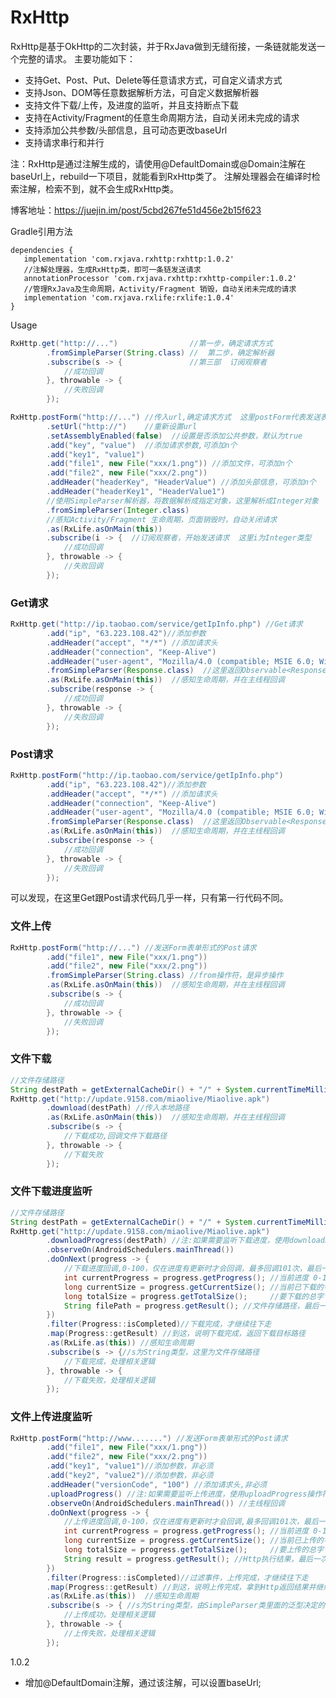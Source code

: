 # RxHttp
RxHttp是基于OkHttp的二次封装，并于RxJava做到无缝衔接，一条链就能发送一个完整的请求。
主要功能如下：
 - 支持Get、Post、Put、Delete等任意请求方式，可自定义请求方式
 - 支持Json、DOM等任意数据解析方法，可自定义数据解析器
 - 支持文件下载/上传，及进度的监听，并且支持断点下载
 - 支持在Activity/Fragment的任意生命周期方法，自动关闭未完成的请求
 - 支持添加公共参数/头部信息，且可动态更改baseUrl
 - 支持请求串行和并行



注：RxHttp是通过注解生成的，请使用@DefaultDomain或@Domain注解在baseUrl上，rebuild一下项目，就能看到RxHttp类了。
注解处理器会在编译时检索注解，检索不到，就不会生成RxHttp类。

博客地址：https://juejin.im/post/5cbd267fe51d456e2b15f623

Gradle引用方法

    dependencies {
       implementation 'com.rxjava.rxhttp:rxhttp:1.0.2'
       //注解处理器，生成RxHttp类，即可一条链发送请求
       annotationProcessor 'com.rxjava.rxhttp:rxhttp-compiler:1.0.2'
       //管理RxJava及生命周期，Activity/Fragment 销毁，自动关闭未完成的请求
       implementation 'com.rxjava.rxlife:rxlife:1.0.4'
    }

Usage

```java
RxHttp.get("http://...")                //第一步，确定请求方式
        .fromSimpleParser(String.class) //  第二步，确定解析器
        .subscribe(s -> {               //第三部  订阅观察者
            //成功回调
        }, throwable -> {
            //失败回调
        });
```
```java
RxHttp.postForm("http://...") //传入url,确定请求方式  这里postForm代表发送表单形式的Post请求
        .setUrl("http://")    //重新设置url
        .setAssemblyEnabled(false)  //设置是否添加公共参数，默认为true
        .add("key", "value")  //添加请求参数,可添加n个
        .add("key1", "value1") 
        .add("file1", new File("xxx/1.png")) //添加文件，可添加n个
        .add("file2", new File("xxx/2.png"))
        .addHeader("headerKey", "HeaderValue") //添加头部信息，可添加n个
        .addHeader("headerKey1", "HeaderValue1")
        //使用SimpleParser解析器，将数据解析成指定对象，这里解析成Integer对象
        .fromSimpleParser(Integer.class)   
        //感知Activity/Fragment 生命周期，页面销毁时，自动关闭请求
        .as(RxLife.asOnMain(this)) 
        .subscribe(i -> {  //订阅观察者，开始发送请求  这里i为Integer类型
            //成功回调
        }, throwable -> {
            //失败回调
        });
```

### Get请求
```java
RxHttp.get("http://ip.taobao.com/service/getIpInfo.php") //Get请求
        .add("ip", "63.223.108.42")//添加参数
        .addHeader("accept", "*/*") //添加请求头
        .addHeader("connection", "Keep-Alive")
        .addHeader("user-agent", "Mozilla/4.0 (compatible; MSIE 6.0; Windows NT 5.1;SV1)")
        .fromSimpleParser(Response.class)  //这里返回Observable<Response> 对象
        .as(RxLife.asOnMain(this))  //感知生命周期，并在主线程回调
        .subscribe(response -> {
            //成功回调
        }, throwable -> {
            //失败回调
        });
```
### Post请求
```java
RxHttp.postForm("http://ip.taobao.com/service/getIpInfo.php")
        .add("ip", "63.223.108.42")//添加参数
        .addHeader("accept", "*/*") //添加请求头
        .addHeader("connection", "Keep-Alive")
        .addHeader("user-agent", "Mozilla/4.0 (compatible; MSIE 6.0; Windows NT 5.1;SV1)")
        .fromSimpleParser(Response.class)  //这里返回Observable<Response>对象
        .as(RxLife.asOnMain(this))  //感知生命周期，并在主线程回调
        .subscribe(response -> {
            //成功回调
        }, throwable -> {
            //失败回调
        });
```

可以发现，在这里Get跟Post请求代码几乎一样，只有第一行代码不同。
### 文件上传
```java
RxHttp.postForm("http://...") //发送Form表单形式的Post请求
        .add("file1", new File("xxx/1.png"))
        .add("file2", new File("xxx/2.png"))
        .fromSimpleParser(String.class) //from操作符，是异步操作
        .as(RxLife.asOnMain(this))  //感知生命周期，并在主线程回调
        .subscribe(s -> { 
            //成功回调
        }, throwable -> {
            //失败回调
        });
```
### 文件下载
```java
//文件存储路径
String destPath = getExternalCacheDir() + "/" + System.currentTimeMillis() + ".apk";
RxHttp.get("http://update.9158.com/miaolive/Miaolive.apk")
        .download(destPath) //传入本地路径
        .as(RxLife.asOnMain(this))  //感知生命周期，并在主线程回调
        .subscribe(s -> {
            //下载成功,回调文件下载路径
        }, throwable -> {
            //下载失败
        });
```

### 文件下载进度监听
```java
//文件存储路径
String destPath = getExternalCacheDir() + "/" + System.currentTimeMillis() + ".apk";
RxHttp.get("http://update.9158.com/miaolive/Miaolive.apk")
        .downloadProgress(destPath) //注:如果需要监听下载进度，使用downloadProgress操作符
        .observeOn(AndroidSchedulers.mainThread())
        .doOnNext(progress -> {
            //下载进度回调,0-100，仅在进度有更新时才会回调，最多回调101次，最后一次回调文件存储路径
            int currentProgress = progress.getProgress(); //当前进度 0-100
            long currentSize = progress.getCurrentSize(); //当前已下载的字节大小
            long totalSize = progress.getTotalSize();     //要下载的总字节大小
            String filePath = progress.getResult(); //文件存储路径，最后一次回调才有内容
        })
        .filter(Progress::isCompleted)//下载完成，才继续往下走
        .map(Progress::getResult) //到这，说明下载完成，返回下载目标路径
        .as(RxLife.as(this)) //感知生命周期
        .subscribe(s -> {//s为String类型，这里为文件存储路径
            //下载完成，处理相关逻辑
        }, throwable -> {
            //下载失败，处理相关逻辑
        });
```
###  文件上传进度监听
```java
RxHttp.postForm("http://www.......") //发送Form表单形式的Post请求
        .add("file1", new File("xxx/1.png"))
        .add("file2", new File("xxx/2.png"))
        .add("key1", "value1")//添加参数，非必须
        .add("key2", "value2")//添加参数，非必须
        .addHeader("versionCode", "100") //添加请求头,非必须
        .uploadProgress() //注:如果需要监听上传进度，使用uploadProgress操作符
        .observeOn(AndroidSchedulers.mainThread()) //主线程回调
        .doOnNext(progress -> {
            //上传进度回调,0-100，仅在进度有更新时才会回调,最多回调101次，最后一次回调Http执行结果
            int currentProgress = progress.getProgress(); //当前进度 0-100
            long currentSize = progress.getCurrentSize(); //当前已上传的字节大小
            long totalSize = progress.getTotalSize();     //要上传的总字节大小
            String result = progress.getResult(); //Http执行结果，最后一次回调才有内容
        })
        .filter(Progress::isCompleted)//过滤事件，上传完成，才继续往下走
        .map(Progress::getResult) //到这，说明上传完成，拿到Http返回结果并继续往下走
        .as(RxLife.as(this))  //感知生命周期
        .subscribe(s -> { //s为String类型，由SimpleParser类里面的泛型决定的
            //上传成功，处理相关逻辑
        }, throwable -> {
            //上传失败，处理相关逻辑
        });
```



1.0.2

 - 增加@DefaultDomain注解，通过该注解，可以设置baseUrl;









